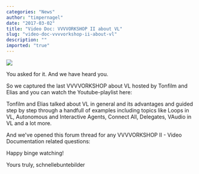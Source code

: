 ```yaml
---
categories: "News"
author: "timpernagel"
date: "2017-03-02"
title: "Video Doc: VVVVORKSHOP II about VL"
slug: "video-doc-vvvvorkshop-ii-about-vl"
description: ""
imported: "true"
---
```



![](vvvvorkshop2.png) 

You asked for it. And we have heard you. 

So we captured the last VVVVORKSHOP about VL hosted by Tonfilm and Elias and you can watch the Youtube-playlist here:

[](https://www.youtube.com/playlist?list=PLG540xv6kfGFIXYVV_hmOZ4U0lGgDuA11)

Tonfilm and Elias talked about VL in general and its advantages and guided step by step through a handfull of examples including topics like Loops in VL, Autonomous and Interactive Agents, Connect All, Delegates, VAudio in VL and a lot more.

And we've opened this forum thread for any VVVVORKSHOP II - Video Documentation related questions:

[](https://discourse.vvvv.org/t/discussion-questions-vvvvorkshop-ii-about-vl/14814)

Happy binge watching!

Yours truly,
schnellebuntebilder